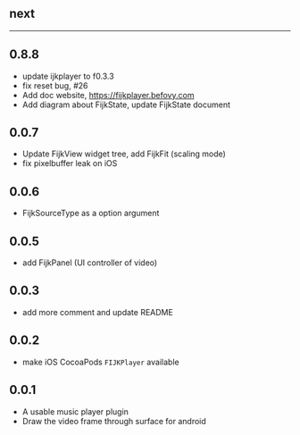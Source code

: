 ## next 
-----------------------------

## 0.8.8

- update ijkplayer to f0.3.3
- fix reset bug, #26
- Add doc website, https://fijkplayer.befovy.com
- Add diagram about FijkState, update FijkState document

## 0.0.7

- Update FijkView widget tree, add FijkFit (scaling mode)
- fix pixelbuffer leak on iOS

## 0.0.6

- FijkSourceType as a option argument

## 0.0.5

- add FijkPanel (UI controller of video)

## 0.0.3

- add more comment and update README

## 0.0.2

- make iOS CocoaPods `FIJKPlayer` available

## 0.0.1

- A usable music player plugin
- Draw the video frame through surface for android
